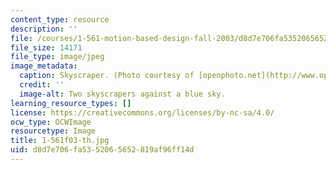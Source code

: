 ```yaml
---
content_type: resource
description: ''
file: /courses/1-561-motion-based-design-fall-2003/d8d7e706fa5352065652819af96ff14d_1-561f03-th.jpg
file_size: 14171
file_type: image/jpeg
image_metadata:
  caption: Skyscraper. (Photo courtesy of [openphoto.net](http://www.openphoto.net).)
  credit: ''
  image-alt: Two skyscrapers against a blue sky.
learning_resource_types: []
license: https://creativecommons.org/licenses/by-nc-sa/4.0/
ocw_type: OCWImage
resourcetype: Image
title: 1-561f03-th.jpg
uid: d8d7e706-fa53-5206-5652-819af96ff14d
---
```


